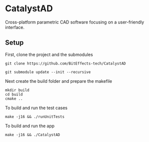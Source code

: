 # CatalystAD

Cross-platform parametric CAD software focusing on a user-friendly interface.

## Setup

First, clone the project and the submodules
```
git clone https://github.com/BitEffects-tech/CatalystAD

git submodule update --init --recursive
```

Next create the build folder and prepare the makefile
```
mkdir build
cd build
cmake ..
```

To build and run the test cases
```
make -j16 && ./runUnitTests
```

To build and run the app
```
make -j16 && ./CatalystAD
```
